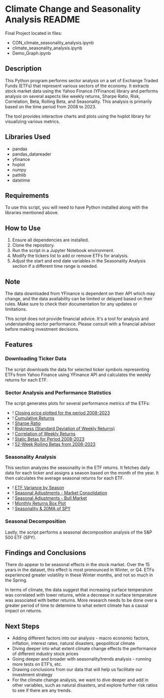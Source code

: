 # Climate Change and Seasonality Analysis README

Final Project located in files:
- CON_climate_seasonality_analysis.ipynb
- climate_seasonality_analysis.ipynb
- Demo_Graph.ipynb

## Description
This Python program performs sector analysis on a set of Exchange Traded Funds (ETFs) that represent various sectors of the economy. It extracts stock market data using the Yahoo Finance (YFinance) library and performs analysis on several aspects like weekly returns, Sharpe Ratio, Risk, Correlation, Beta, Rolling Beta, and Seasonality. This analysis is primarily based on the time period from 2008 to 2023. 

The tool provides interactive charts and plots using the hvplot library for visualizing various metrics.

## Libraries Used
- pandas
- pandas_datareader
- yfinance
- hvplot
- numpy
- pathlib
- datetime

## Requirements
To use this script, you will need to have Python installed along with the libraries mentioned above. 

## How to Use
1. Ensure all dependencies are installed.
2. Clone the repository.
3. Run the script in a Jupyter Notebook environment.
4. Modify the tickers list to add or remove ETFs for analysis.
5. Adjust the start and end date variables in the Seasonality Analysis section if a different time range is needed.

## Note
The data downloaded from YFinance is dependent on their API which may change, and the data availability can be limited or delayed based on their rules. Make sure to check their documentation for any updates or limitations.

This script does not provide financial advice. It's a tool for analysis and understanding sector performance. Please consult with a financial advisor before making investment decisions.

## Features

### Downloading Ticker Data
The script downloads the data for selected ticker symbols representing ETFs from Yahoo Finance using YFinance API and calculates the weekly returns for each ETF.

### Sector Analysis and Performance Statistics
The script generates plots for several performance metrics of the ETFs:
- ! [Closing price plotted for the period 2008-2023](Resources/PriceperShare_SectorETFs.png)
- ! [Cumulative Returns](Resources/Sector_Cumulative_Returns.png)
- ! [Sharpe Ratio](Resources/Sharpe_by_Sector.png)
- ! [Riskiness (Standard Deviation of Weekly Returns)](Resources/StDev_by_Sector.png)
- ! [Correlation of Weekly Returns](Resources/Sector_Correlations.png)
- ! [Static Betas for Period 2008-2023](Resources/Static_Sector_Betas.png)
- ! [52-Week Rolling Betas from 2008-2023](Resources/Rolling_Sector_Betas.png)

### Seasonality Analysis
This section analyzes the seasonality in the ETF returns. It fetches daily data for each ticker and assigns a season based on the month of the year. It then calculates the average seasonal returns for each ETF.

- ! [ETF Variance by Season](Resources/sideways_Consolidation.png)
- ! [Seasonal Adjustments - Market Consolidation](Resources/sideways_Consolidation.png)
- ! [Seasonal Adjustments - Bull Market](Resources/bull_market_conditions.png)
- ! [Monthly Returns Box Plot](Resources/boxplot.png)
- ! [Seasonality & 20MA of SPY](Resources/download.png)



### Seasonal Decomposition
Lastly, the script performs a seasonal decomposition analysis of the S&P 500 ETF (SPY).


## Findings and Conclusions

There do appear to be seasonal effects in the stock market. Over the 15 years in the dataset, this effect is most pronounced in Winter, or Q4. 
ETFs experienced greater volatility in these Winter months, and not so much in the Spring.

In terms of climate, the data suggest that increasing surface temperature was correlated with lower returns, while a decrease in surface temperature 
was associated with better returns. More research needs to be done over a greater period of time to determine to what extent climate has a causal
impact on returns.

## Next Steps
- Adding different factors into our analysis - macro economic factors, inflation, interest rates, natural disasters, geopolitical climate
- Diving deeper into what extent climate change effects the performance of different industry stock prices
- Going deeper and broader with seasonality/trends analysis - running more tests on ETF’s, etc.
- Drawing conclusions from our data that will help us facilitate our investment strategy
- For the climate change analysis, we want to dive deeper and  add in other variables, such as natural disasters, and explore further risk ratios to see if there are any trends.
